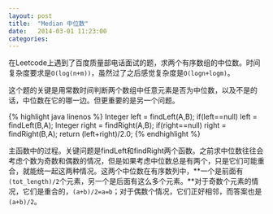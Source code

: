 ```yaml
---
layout: post
title:  "Median 中位数"
date:   2014-03-01 11:23:00
categories:
---
```


在Leetcode上遇到了百度质量部电话面试的题，求两个有序数组的中位数。时间复杂度要求是`O(log(n+m))`，虽然过了之后感觉复杂度是`O(logn+logm)`。

这个题的关键是用常数时间判断两个数组中任意元素是否为中位数，以及不是的话，中位数在它的哪一边。但更重要的是另一个问题。

{% highlight java linenos %}
    Integer left = findLeft(A,B);
    if(left==null) left = findLeft(B,A);
    Integer right = findRight(A,B);
    if(right==null) right = findRight(B,A);
    return (left+right)/2.0;
{% endhighlight %}

主函数中的过程。关键问题是findLeft和findRight两个函数。之前求中位数往往会考虑个数为奇数和偶数的情况，但是如果考虑中位数总是有两个，只是它们可能重合，就能统一起这两种情况。这两个中位数在有序数列中，**一个是前面有`(tot_length)/2`个元素，另一个是后面有这么多个元素。**对于奇数个元素的情况，它们是重合的，`(a+b)/2=a=b`；对于偶数个情况，它们正好相邻，而答案也是`(a+b)/2`。
